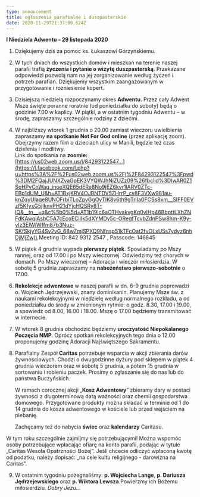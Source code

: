 ```yaml
---
type: annoucement
title: ogłoszenia parafialne i duszpasterskie
date: 2020-11-29T21:37:09.624Z
---
```

<!--StartFragment-->

**I Niedziela Adwentu – 29 listopada 2020**

1. Dziękujemy dziś za pomoc ks. Łukaszowi Górzyńskiemu.
2. W tych dniach do wszystkich domów i mieszkań na terenie naszej parafii trafią **życzenia i pytanie o wizytę duszpasterską**. Przekazane odpowiedzi pozwolą nam na jej zorganizowanie według życzeń i potrzeb parafian. Dziękujemy wszystkim zaangażowanym w przygotowanie i rozniesienie kopert.
3. Dzisiejszą niedzielą rozpoczynamy okres **Adwentu**. Przez cały Adwent Msze święte poranne roratnie (od poniedziałku do soboty) będą o godzinie 7.00 w kaplicy. W piątki, a w ostatnim tygodniu Adwentu – w środę, zapraszamy szczególnie rodziny z dziećmi.
4. W najbliższy wtorek 1 grudnia o 20.00 zamiast wieczoru uwielbienia zapraszamy **na spotkanie Net For God online** (przez aplikację zoom). Obejrzymy razem film o dzieciach ulicy w Manili, będzie też czas dzielenia i modlitwy.\
   Link do spotkania na **zoomie:** [https://us02web.zoom.us/j/84293122547...](https://l.facebook.com/l.php?u=https%3A%2F%2Fus02web.zoom.us%2Fj%2F84293122547%3Fpwd%3DM2FQajJUNXZvaGpEK3VYQWJhNjZUZz09%26fbclid%3DIwAR0Z1SoHPvCnWag_inoeXQE65dERe8No9jEZ6kvr1lARV0ZTc-EBp1dUM_U&h=AT1BxjKRV4OJBNTDV5ZHrrP_cv8F3VXw981au-knZqyUIaqe8UNOFrbiTLoZpyGgOyTIK8v6th9gTriIa0FCSs8xm__SIFF0EVzf5KfyxG5jlknvPH21dYjcHQSRy8T-lQ&__tn__=q&c%5b0%5d=AT1b19Ic6aOTHvakvgKq0vlHp46BbpttLXhZNFdKAwqiAsbC5A7cEcoECllIk5dXYMDy5c-ORegfTcvbZdnPSw8hm-K9y-yIz3ElWjWffm87b3Nuz-SKfSkjyYG4Sv2vG_68wZmjSPXQ9Nfnsp51kTFcOat2fvOLxU5s7ydyz6nhDjMjZw)\
   Meeting ID: 842 9312 2547 , Passcode: 146845
5. W piątek 4 grudnia wypada **pierwszy piątek**. Spowiadamy po Mszy rannej, oraz od 17.00 i po Mszy wieczornej. Odwiedzimy też chorych w domach. Po Mszy wieczornej – Adoracja i wieczór miłosierdzia. W sobotę 5 grudnia zapraszamy na **nabożeństwo pierwszo-sobotnie** o 17.00.
6. **Rekolekcje adwentowe** w naszej parafii w dn. 6-9 grudnia poprowadzi o. Wojciech Jędrzejewski, znany dominikanin. Planujemy Msze św. z naukami rekolekcyjnymi w niedzielę według normalnego rozkładu, a od poniedziałku do środy w zmienionym rytmie: o godz. 8.30, 17.00 i 19.00, a spowiedź od 8.00, 16.00 i 18.00. Mszę o 17.00 będziemy transmitować w internecie.
7. W wtorek 8 grudnia obchodzić będziemy **uroczystość Niepokalanego Poczęcia NMP**. Oprócz spotkań rekolekcyjnych tego dnia o 12.00 proponujemy godzinę Adoracji Najświętszego Sakramentu.
8. Parafialny Zespół **Caritas** potrzebuje wsparcia w akcji zbierania darów żywnościowych. Chodzi o dwugodzinne dyżury pod sklepem w piątek 4 grudnia wieczorem oraz w sobotę 5 grudnia, a potem 15 grudnia w sortowaniu i robieniu paczek. Prosimy o zgłaszanie się do nas lub do państwa Buczyńskich.

   W ramach corocznej akcji „**Kosz Adwentowy**” zbieramy dary w postaci żywności z długoterminową datą ważności oraz chemii gospodarstwa domowego. Przygotowane produkty można składać w terminie od 1 do 14 grudnia do kosza adwentowego w kościele lub przed wejściem na plebanię.

   Zachęcamy też do nabycia **świec** oraz **kalendarzy** Caritasu.

W tym roku szczególnie zajmijmy się potrzebującymi! Można wspomóc osoby potrzebujące wpłacając ofiarę na konto parafii, podając w tytule „Caritas Wesoła Opatrzności Bożej”. Jeśli chcecie odliczyć wpłaconą kwotę od podatku, należy dopisać: „na cele kultu religijnego - darowizna na Caritas”.

9. W ostatnim tygodniu pożegnaliśmy: **p. Wojciecha Lange**, **p. Dariusza Jędrzejewskiego** oraz **p. Wiktora Lewsza**.Powierzmy ich Bożemu miłosierdziu. *Dobry Jezu…*

<!--EndFragment-->